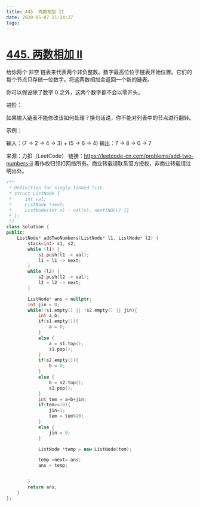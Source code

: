```yaml
---
title: 445. 两数相加 II
date: 2020-05-07 21:24:27
tags:
---
```

# [445. 两数相加 II](https://leetcode-cn.com/problems/add-two-numbers-ii/)

给你两个 非空 链表来代表两个非负整数。数字最高位位于链表开始位置。它们的每个节点只存储一位数字。将这两数相加会返回一个新的链表。

你可以假设除了数字 0 之外，这两个数字都不会以零开头。

 

进阶：

如果输入链表不能修改该如何处理？换句话说，你不能对列表中的节点进行翻转。

 

示例：

输入：(7 -> 2 -> 4 -> 3) + (5 -> 6 -> 4)
输出：7 -> 8 -> 0 -> 7

来源：力扣（LeetCode）
链接：https://leetcode-cn.com/problems/add-two-numbers-ii
著作权归领扣网络所有。商业转载请联系官方授权，非商业转载请注明出处。



```c++
/**
 * Definition for singly-linked list.
 * struct ListNode {
 *     int val;
 *     ListNode *next;
 *     ListNode(int x) : val(x), next(NULL) {}
 * };
 */
class Solution {
public:
    ListNode* addTwoNumbers(ListNode* l1, ListNode* l2) {
        stack<int> s1, s2;
        while (l1) {
            s1.push(l1 -> val);
            l1 = l1 -> next;
        }
        while (l2) {
            s2.push(l2 -> val);
            l2 = l2 -> next;
        }

        ListNode* ans = nullptr;
        int jin = 0;
        while(!s1.empty() || !s2.empty() || jin){
            int a,b;
            if(s1.empty()){
                a = 0;
            }
            else {
                a = s1.top();
                s1.pop();
            }
            if(s2.empty()){
                b = 0;
            }
            else {
                b = s2.top();
                s2.pop();
            }
            int tem = a+b+jin;
            if(tem>=10){
                jin=1;
                tem = tem%10;
            }
            else {
                jin = 0;
            }

            ListNode *temp = new ListNode(tem);

            temp->next= ans;
            ans = temp;


        }
        return ans;
    }
};
```

